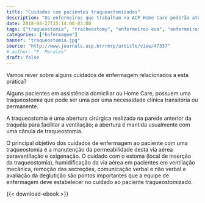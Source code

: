 ```yaml
---
title: "Cuidados com pacientes traqueostomizados"
description: "Os enfermeiros que trabalham na ACP Home Care poderão atender pacientes traqueostomizados."
date: 2018-04-27T15:14:00-03:00
tags: ["traqueostomia", "tracheostomy", "enfermeiros eua", "enfermeiros usa", "enfermeiros nos eua", "nurse", "foreign nurses", "home care"]
categories: ["Enfermagem"]
banner: "traqueostomia.jpg"
source: "http://www.journals.usp.br/rmrp/article/view/47337"
# author: "F. Morales"
draft: false
---
```


Vamos rever sobre alguns cuidados de enfermagem relacionados a esta prática?

Alguns pacientes em assistência domiciliar ou Home Care, possuem uma traqueostomia que pode ser uma por uma necessidade clínica transitória ou permanente.

A traqueostomia é uma abertura cirúrgica realizada na parede anterior da traquéia para facilitar a ventilação; a abertura é mantida usualmente com uma cânula de traqueostomia.

O principal objetivo dos cuidados de enfermagem ao paciente com uma traqueostomia é a manutenção da permeabilidade desta via aérea paraventilação e oxigenação. O cuidado com o estoma (local de inserção da traqueostomia), humidificação da via aérea em pacientes em ventilação mecânica, remoção das secreções, comunicação verbal e não verbal e avaliação da deglutição são pontos importantes que a equipe de enfermagem deve estabelecer no cuidado ao paciente traqueostomizado.

{{< download-ebook >}}
